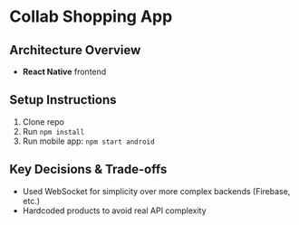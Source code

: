# Collab Shopping App

## Architecture Overview
- **React Native** frontend

## Setup Instructions
1. Clone repo
2. Run `npm install`
3. Run mobile app: `npm start android`

## Key Decisions & Trade-offs
- Used WebSocket for simplicity over more complex backends (Firebase, etc.)
- Hardcoded products to avoid real API complexity

